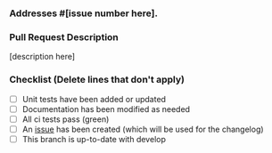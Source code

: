 ### Addresses #[issue number here].

### Pull Request Description

[description here]

### Checklist (Delete lines that don't apply)

- [ ] Unit tests have been added or updated
- [ ] Documentation has been modified as needed
- [ ] All ci tests pass (green)
- [ ] An [issue](https://github.com/urbanopt/urbanopt-scenario-gem/issues) has been created (which will be used for the changelog)
- [ ] This branch is up-to-date with develop

